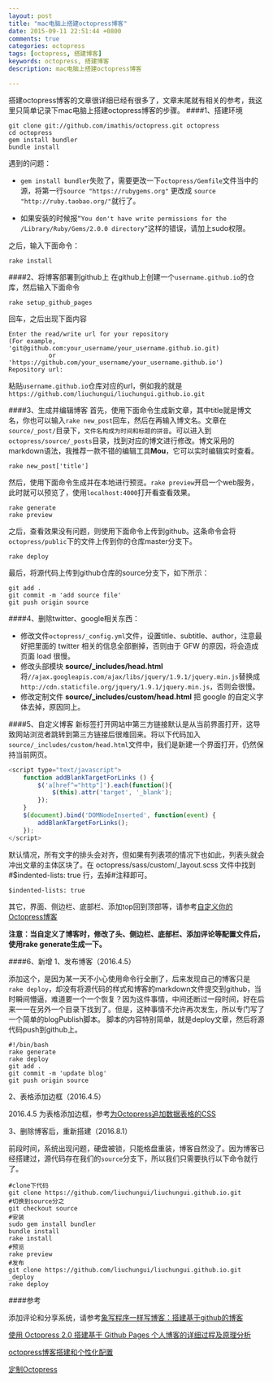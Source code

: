```yaml
---
layout: post
title: "mac电脑上搭建octopress博客"
date: 2015-09-11 22:51:44 +0800
comments: true
categories: octopress
tags: [octopress, 搭建博客]
keywords: octopress, 搭建博客
description: mac电脑上搭建octopress博客

---
```


搭建octopress博客的文章很详细已经有很多了，文章末尾就有相关的参考，我这里只简单记录下mac电脑上搭建octopress博客的步骤。
####1、搭建环境
```
git clone git://github.com/imathis/octopress.git octopress
cd octopress
gem install bundler
bundle install
```
<!-- more -->
遇到的问题：

* `gem install bundler`失败了，需要更改一下`octopress/Gemfile`文件当中的源，将第一行`source "https://rubygems.org"` 更改成 `source "http://ruby.taobao.org/"`就行了。

* 如果安装的时候报`“You don't have write permissions for the /Library/Ruby/Gems/2.0.0 directory”`这样的错误，请加上sudo权限。

之后，输入下面命令：

```
rake install
```

####2、将博客部署到github上
在github上创建一个`username.github.io`的仓库，然后输入下面命令
```
rake setup_github_pages
```
回车，之后出现下面内容

```
Enter the read/write url for your repository
(For example, 'git@github.com:your_username/your_username.github.io.git)
           or 'https://github.com/your_username/your_username.github.io')
Repository url:
```

粘贴`username.github.io`仓库对应的url，例如我的就是`https://github.com/liuchungui/liuchungui.github.io.git`

####3、生成并编辑博客
首先，使用下面命令生成新文章，其中title就是博文名，你也可以输入`rake new_post`回车，然后在再输入博文名。文章在`source/_post/`目录下，`文件名构成为时间和标题的拼音`。可以进入到`octopress/source/_posts`目录，找到对应的博文进行修改。博文采用的markdown语法，我推荐一款不错的编辑工具**Mou**，它可以实时编辑实时查看。

```
rake new_post['title']
```

然后，使用下面命令生成并在本地进行预览。`rake preview`开启一个web服务，此时就可以预览了，使用```localhost:4000```打开看查看效果。

```
rake generate
rake preview
```

之后，查看效果没有问题，则使用下面命令上传到github。这条命令会将`octopress/public`下的文件上传到你的仓库master分支下。

```
rake deploy
```

最后，将源代码上传到github仓库的source分支下，如下所示：

```
git add .
git commit -m 'add source file'
git push origin source
```


####4、删除twitter、google相关东西：

* 修改文件`octopress/_config.yml`文件，设置title、subtitle、author，注意最好把里面的 twitter 相关的信息全部删掉，否则由于 GFW 的原因，将会造成页面 load 很慢。
* 修改头部模块 **source/_includes/head.html** 将`//ajax.googleapis.com/ajax/libs/jquery/1.9.1/jquery.min.js`替换成`http://cdn.staticfile.org/jquery/1.9.1/jquery.min.js`，否则会很慢。
* 修改定制文件 **source/_includes/custom/head.html** 把 google 的自定义字体去掉，原因同上。

####5、自定义博客
新标签打开网站中第三方链接默认是从当前界面打开，这导致网站浏览者跳转到第三方链接后很难回来。将以下代码加入 `source/_includes/custom/head.html`文件中，我们是新建一个界面打开，仍然保持当前网页。

```javascript
<script type="text/javascript">
	function addBlankTargetForLinks () {
		$('a[href^="http"]').each(function(){
			$(this).attr('target', '_blank');
		});
	}
	$(document).bind('DOMNodeInserted', function(event) {
		addBlankTargetForLinks();
	});
</script>

```

默认情况，所有文字的排头会对齐，但如果有列表项的情况下也如此，列表头就会冲出文章的主体区块了。在 octopress/sass/custom/_layout.scss 文件中找到#$indented-lists: true 行，去掉#注释即可。

```
$indented-lists: true
```

其它，界面、侧边栏、底部栏、添加top回到顶部等，请参考[自定义你的Octopress博客](http://foggry.com/blog/2014/04/28/custom-your-octopress-blog/)

**注意：当自定义了博客时，修改了头、侧边栏、底部栏、添加评论等配置文件后，使用rake generate生成一下。**

####6、新增
1、发布博客（2016.4.5）

添加这个，是因为某一天不小心使用命令行全删了，后来发现自己的博客只是`rake deploy`，却没有将源代码的样式和博客的markdown文件提交到github，当时瞬间懵逼，难道要一个一个恢复？因为这件事情，中间还断过一段时间，好在后来一一在另外一个目录下找到了。但是，这种事情不允许再次发生，所以专门写了一个简单的blogPublish脚本。
脚本的内容特别简单，就是deploy文章，然后将源代码push到github上。

```
#!/bin/bash
rake generate
rake deploy
git add .
git commit -m 'update blog'
git push origin source
```

2、表格添加边框（2016.4.5）

2016.4.5 为表格添加边框，参考[为Octopress追加数据表格的CSS](http://programus.github.io/blog/2012/03/07/add-table-data-css-for-octopress/)

3、删除博客后，重新搭建（2016.8.1）

前段时间，系统出现问题，硬盘被锁，只能格盘重装，博客自然没了。因为博客已经搭建过，源代码存在我们的`source`分支下，所以我们只需要执行以下命令就行了。

```
#clone下代码
git clone https://github.com/liuchungui/liuchungui.github.io.git
#切换到source分之
git checkout source
#安装
sudo gem install bundler
bundle install
rake install
#预览
rake preview
#发布
git clone https://github.com/liuchungui/liuchungui.github.io.git _deploy
rake deploy
```


####参考

添加评论和分享系统，请参考[象写程序一样写博客：搭建基于github的博客](http://blog.devtang.com/blog/2012/02/10/setup-blog-based-on-github/)

[使用 Octopress 2.0 搭建基于 Github Pages 个人博客的详细过程及原理分析](http://matrixzk.github.io/blog/20141020/octopress-setup-and-analysis/#section)

[octopress博客搭建和个性化配置](http://www.jianshu.com/p/0ac2ac1a8e45)

[定制Octopress](http://biaobiaoqi.github.io/blog/2013/07/10/decorate-octopress/)
